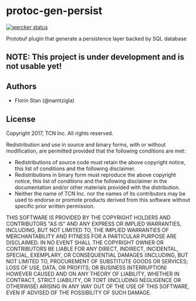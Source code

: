 # protoc-gen-persist
[![wercker status](https://app.wercker.com/status/17256e7e44980466f184c85f4bf14166/m/ "wercker status")](https://app.wercker.com/project/byKey/17256e7e44980466f184c85f4bf14166)

Protobuf plugin that generate a persistence layer backed by SQL database

## NOTE: This project is under development and is not usable yet!

## Authors
 * Florin Stan (@namtzigla)


## License
Copyright 2017, TCN Inc.
All rights reserved.

Redistribution and use in source and binary forms, with or without
modification, are permitted provided that the following conditions are
met:

 * Redistributions of source code must retain the above copyright
notice, this list of conditions and the following disclaimer.
 * Redistributions in binary form must reproduce the above
copyright notice, this list of conditions and the following disclaimer
in the documentation and/or other materials provided with the
distribution.
 * Neither the name of TCN Inc. nor the names of its
contributors may be used to endorse or promote products derived from
this software without specific prior written permission.

THIS SOFTWARE IS PROVIDED BY THE COPYRIGHT HOLDERS AND CONTRIBUTORS
"AS IS" AND ANY EXPRESS OR IMPLIED WARRANTIES, INCLUDING, BUT NOT
LIMITED TO, THE IMPLIED WARRANTIES OF MERCHANTABILITY AND FITNESS FOR
A PARTICULAR PURPOSE ARE DISCLAIMED. IN NO EVENT SHALL THE COPYRIGHT
OWNER OR CONTRIBUTORS BE LIABLE FOR ANY DIRECT, INDIRECT, INCIDENTAL,
SPECIAL, EXEMPLARY, OR CONSEQUENTIAL DAMAGES (INCLUDING, BUT NOT
LIMITED TO, PROCUREMENT OF SUBSTITUTE GOODS OR SERVICES; LOSS OF USE,
DATA, OR PROFITS; OR BUSINESS INTERRUPTION) HOWEVER CAUSED AND ON ANY
THEORY OF LIABILITY, WHETHER IN CONTRACT, STRICT LIABILITY, OR TORT
(INCLUDING NEGLIGENCE OR OTHERWISE) ARISING IN ANY WAY OUT OF THE USE
OF THIS SOFTWARE, EVEN IF ADVISED OF THE POSSIBILITY OF SUCH DAMAGE.
